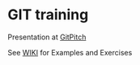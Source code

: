 # GIT training

Presentation at [GitPitch](https://gitpitch.com/NowcomCorporation/playground-git/master)

See [WIKI](https://github.com/NowcomCorporation/playground-git/wiki) for Examples and Exercises

